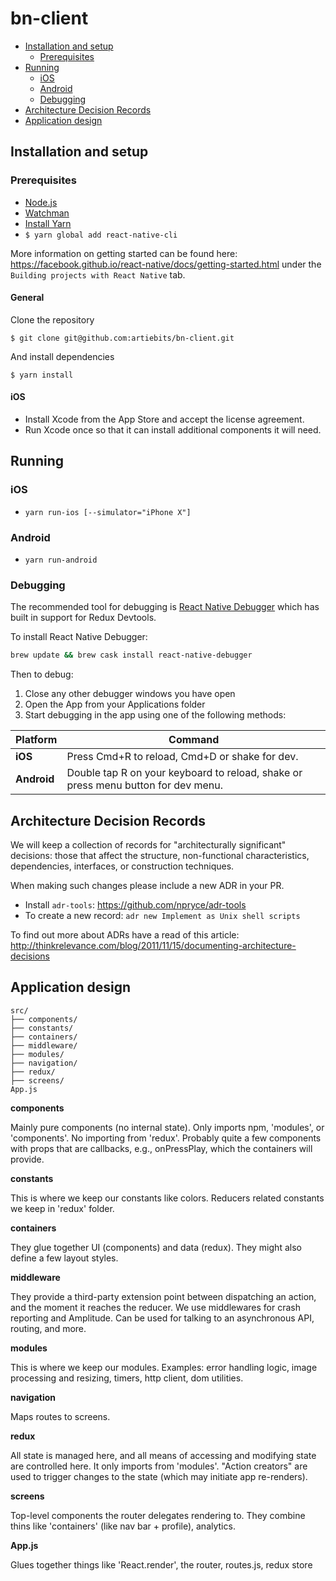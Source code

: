 # bn-client

- [Installation and setup](#installation-and-setup)
  - [Prerequisites](#prerequisites)
- [Running](#running)
  - [iOS](#ios)
  - [Android](#android)
  - [Debugging](#debugging)
- [Architecture Decision Records](#architecture-decision-records)
- [Application design](#application-design)

## Installation and setup

### Prerequisites

- [Node.js](https://nodejs.org/en/download/)
- [Watchman](https://facebook.github.io/watchman/docs/install.html)
- [Install Yarn](https://yarnpkg.com/en/docs/install)
- `$ yarn global add react-native-cli`

More information on getting started can be found here: https://facebook.github.io/react-native/docs/getting-started.html under the `Building projects with React Native` tab.

#### General

Clone the repository

`$ git clone git@github.com:artiebits/bn-client.git`

And install dependencies

`$ yarn install`

#### iOS

- Install Xcode from the App Store and accept the license agreement.
- Run Xcode once so that it can install additional components it will need.

## Running

### iOS

- `yarn run-ios [--simulator="iPhone X"]`

### Android

- `yarn run-android`

### Debugging

The recommended tool for debugging is [React Native Debugger](https://github.com/jhen0409/react-native-debugger) which has built in support for Redux Devtools.

To install React Native Debugger:

```bash
brew update && brew cask install react-native-debugger
```

Then to debug:

1.  Close any other debugger windows you have open
1.  Open the App from your Applications folder
1.  Start debugging in the app using one of the following methods:

| Platform    | Command                                                                           |
| ----------- | --------------------------------------------------------------------------------- |
| **iOS**     | Press Cmd+R to reload, Cmd+D or shake for dev.                                    |
| **Android** | Double tap R on your keyboard to reload, shake or press menu button for dev menu. |

## Architecture Decision Records

We will keep a collection of records for "architecturally significant" decisions: those that affect the structure, non-functional characteristics, dependencies, interfaces, or construction techniques.

When making such changes please include a new ADR in your PR.

- Install `adr-tools`: https://github.com/npryce/adr-tools
- To create a new record: `adr new Implement as Unix shell scripts`

To find out more about ADRs have a read of this article: http://thinkrelevance.com/blog/2011/11/15/documenting-architecture-decisions

## Application design

```
src/
├── components/
├── constants/
├── containers/
├── middleware/
├── modules/
├── navigation/
├── redux/
├── screens/
App.js
```

**components**

Mainly pure components (no internal state). Only imports npm, 'modules', or 'components'. No importing from 'redux'. Probably quite a few components with props that are callbacks, e.g., onPressPlay, which the containers will provide.

**constants**

This is where we keep our constants like colors. Reducers related constants we keep in 'redux' folder.

**containers**

They glue together UI (components) and data (redux). They might also define a few layout styles.

**middleware**

They provide a third-party extension point between dispatching an action, and the moment it reaches the reducer. We use middlewares for crash reporting and Amplitude. Can be used for talking to an asynchronous API, routing, and more.

**modules**

This is where we keep our modules. Examples: error handling logic, image processing and resizing, timers, http client, dom utilities.

**navigation**

Maps routes to screens.

**redux**

All state is managed here, and all means of accessing and modifying state are controlled here. It only imports from 'modules'.
"Action creators" are used to trigger changes to the state (which may initiate app re-renders).

**screens**

Top-level components the router delegates rendering to. They combine thins like 'containers' (like nav bar + profile), analytics.

**App.js**

Glues together things like 'React.render', the router, routes.js, redux store
